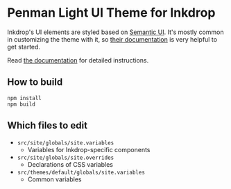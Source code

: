 # Penman Light UI Theme for Inkdrop

Inkdrop's UI elements are styled based on [Semantic UI](http://semantic-ui.com/).
It's mostly common in customizing the theme with it, so [their documentation](http://learnsemantic.com/) is very helpful to get started.

Read [the documentation](http://doc.inkdrop.info/manual/creating-a-theme) for detailed instructions.

## How to build

```
npm install
npm build
```

## Which files to edit

- `src/site/globals/site.variables`
  - Variables for Inkdrop-specific components
- `src/site/globals/site.overrides`
  - Declarations of CSS variables
- `src/themes/default/globals/site.variables`
  - Common variables
